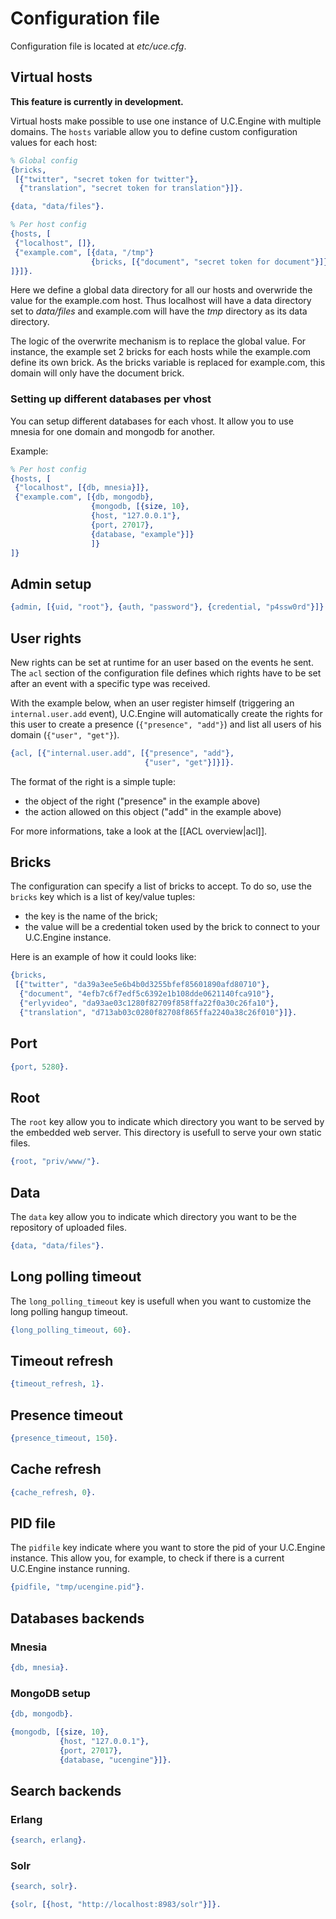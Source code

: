 # Configuration file

Configuration file is located at *etc/uce.cfg*.

## Virtual hosts

**This feature is currently in development.**

Virtual hosts make possible to use one instance of U.C.Engine with multiple domains.
The `hosts` variable allow you to define custom configuration values for each host:

```erlang
% Global config
{bricks,
 [{"twitter", "secret token for twitter"},
  {"translation", "secret token for translation"}]}.

{data, "data/files"}.

% Per host config
{hosts, [
 {"localhost", []},
 {"example.com", [{data, "/tmp"}
                  {bricks, [{"document", "secret token for document"}]}
]}]}.
```

Here we define a global data directory for all our hosts and overwride the value for
the example.com host. Thus localhost will have a data directory set to *data/files* and example.com will have the *tmp* directory as its data directory.

The logic of the overwrite mechanism is to replace the global value. For instance, the example set 2 bricks for each hosts while the example.com define its own brick.
As the bricks variable is replaced for example.com, this domain will only have the document brick.

### Setting up different databases per vhost

You can setup different databases for each vhost. It allow you to use mnesia for one domain and mongodb for another.

Example:

```erlang
% Per host config
{hosts, [
 {"localhost", [{db, mnesia}]},
 {"example.com", [{db, mongodb},
                  {mongodb, [{size, 10},
                  {host, "127.0.0.1"},
                  {port, 27017},
                  {database, "example"}]}
                  ]}
]}
```

## Admin setup

```erlang
{admin, [{uid, "root"}, {auth, "password"}, {credential, "p4ssw0rd"}]}.
```

## User rights

New rights can be set at runtime for an user based on the events he sent. The `acl` section
of the configuration file defines which rights have to be set after an event with a specific
type was received.

With the example below, when an user register himself (triggering an `internal.user.add` event),
U.C.Engine will automatically create the rights for this user to create a
presence (`{"presence", "add"}`) and list all users of his domain (`{"user", "get"}`).


```erlang
{acl, [{"internal.user.add", [{"presence", "add"},
                              {"user", "get"}]}]}.
```

The format of the right is a simple tuple:

  - the object of the right ("presence" in the example above)
  - the action allowed on this object ("add" in the example above)

For more informations, take a look at the [[ACL overview|acl]].

## Bricks

The configuration can specify a list of bricks to accept.
To do so, use the `bricks` key which is a list of key/value tuples:

  - the key is the name of the brick;
  - the value will be a credential token used by the brick to connect to your U.C.Engine instance.

Here is an example of how it could looks like:

```erlang
{bricks,
 [{"twitter", "da39a3ee5e6b4b0d3255bfef85601890afd80710"},
  {"document", "4efb7c6f7edf5c6392e1b108dde0621140fca910"},
  {"erlyvideo", "da93ae03c1280f82709f858ffa22f0a30c26fa10"},
  {"translation", "d713ab03c0280f82708f865ffa2240a38c26f010"}]}.
```

## Port

```erlang
{port, 5280}.
```

## Root

The `root` key allow you to indicate which directory you want to be served by the embedded web server.
This directory is usefull to serve your own static files.

```erlang
{root, "priv/www/"}.
```

## Data

The `data` key allow you to indicate which directory you want to be the repository of uploaded files.

```erlang
{data, "data/files"}.
```

## Long polling timeout

The `long_polling_timeout` key is usefull when you want to customize the long polling hangup timeout.

```erlang
{long_polling_timeout, 60}.
```

## Timeout refresh

```erlang
{timeout_refresh, 1}.
```

## Presence timeout

```erlang
{presence_timeout, 150}.
```

## Cache refresh

```erlang
{cache_refresh, 0}.
```

## PID file

The `pidfile` key indicate where you want to store the pid of your U.C.Engine instance.
This allow you, for example, to check if there is a current U.C.Engine instance running.

```erlang
{pidfile, "tmp/ucengine.pid"}.
```

## Databases backends

### Mnesia

```erlang
{db, mnesia}.
```

### MongoDB setup

```erlang
{db, mongodb}.

{mongodb, [{size, 10},
           {host, "127.0.0.1"},
           {port, 27017},
           {database, "ucengine"}]}.
```

## Search backends

### Erlang

```erlang
{search, erlang}.
```

### Solr

```erlang
{search, solr}.

{solr, [{host, "http://localhost:8983/solr"}]}.
```
